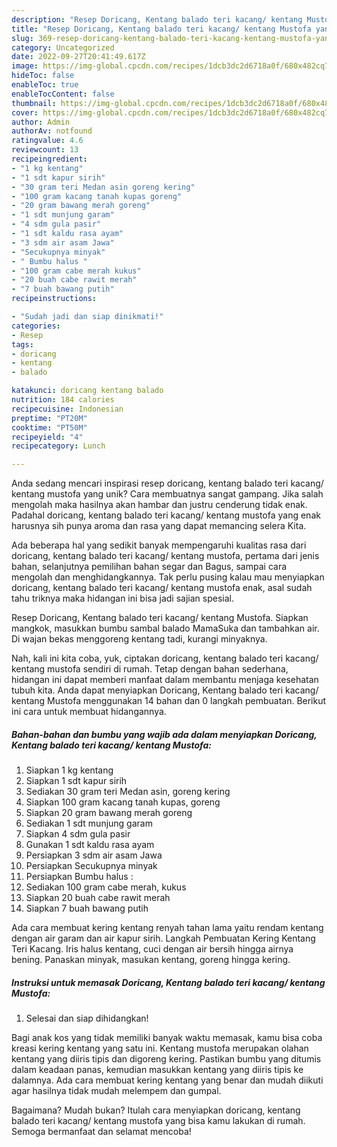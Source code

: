 ```yaml
---
description: "Resep Doricang, Kentang balado teri kacang/ kentang Mustofa yang Bisa Manjain Lidah"
title: "Resep Doricang, Kentang balado teri kacang/ kentang Mustofa yang Bisa Manjain Lidah"
slug: 369-resep-doricang-kentang-balado-teri-kacang-kentang-mustofa-yang-bisa-manjain-lidah
category: Uncategorized
date: 2022-09-27T20:41:49.617Z
image: https://img-global.cpcdn.com/recipes/1dcb3dc2d6718a0f/680x482cq70/doricang-kentang-balado-teri-kacang-kentang-mustofa-foto-resep-utama.jpg
hideToc: false
enableToc: true
enableTocContent: false
thumbnail: https://img-global.cpcdn.com/recipes/1dcb3dc2d6718a0f/680x482cq70/doricang-kentang-balado-teri-kacang-kentang-mustofa-foto-resep-utama.jpg
cover: https://img-global.cpcdn.com/recipes/1dcb3dc2d6718a0f/680x482cq70/doricang-kentang-balado-teri-kacang-kentang-mustofa-foto-resep-utama.jpg
author: Admin
authorAv: notfound
ratingvalue: 4.6
reviewcount: 13
recipeingredient:
- "1 kg kentang"
- "1 sdt kapur sirih"
- "30 gram teri Medan asin goreng kering"
- "100 gram kacang tanah kupas goreng"
- "20 gram bawang merah goreng"
- "1 sdt munjung garam"
- "4 sdm gula pasir"
- "1 sdt kaldu rasa ayam"
- "3 sdm air asam Jawa"
- "Secukupnya minyak"
- " Bumbu halus "
- "100 gram cabe merah kukus"
- "20 buah cabe rawit merah"
- "7 buah bawang putih"
recipeinstructions:

- "Sudah jadi dan siap dinikmati!"
categories:
- Resep
tags:
- doricang
- kentang
- balado

katakunci: doricang kentang balado 
nutrition: 184 calories
recipecuisine: Indonesian
preptime: "PT20M"
cooktime: "PT50M"
recipeyield: "4"
recipecategory: Lunch

---
```





Anda sedang mencari inspirasi resep doricang, kentang balado teri kacang/ kentang mustofa yang unik? Cara membuatnya sangat gampang. Jika salah mengolah maka hasilnya akan hambar dan justru cenderung tidak enak. Padahal doricang, kentang balado teri kacang/ kentang mustofa yang enak harusnya sih punya aroma dan rasa yang dapat memancing selera Kita.





Ada beberapa hal yang sedikit banyak mempengaruhi kualitas rasa dari doricang, kentang balado teri kacang/ kentang mustofa, pertama dari jenis bahan, selanjutnya pemilihan bahan segar dan Bagus, sampai cara mengolah dan menghidangkannya. Tak perlu pusing kalau mau menyiapkan doricang, kentang balado teri kacang/ kentang mustofa enak,      asal sudah tahu triknya maka hidangan ini bisa jadi sajian spesial.














Resep Doricang, Kentang balado teri kacang/ kentang Mustofa. Siapkan mangkok, masukkan bumbu sambal balado MamaSuka dan tambahkan air. Di wajan bekas menggoreng kentang tadi, kurangi minyaknya.






Nah, kali ini kita coba, yuk, ciptakan doricang, kentang balado teri kacang/ kentang mustofa sendiri di rumah. Tetap dengan bahan sederhana, hidangan ini dapat memberi manfaat dalam membantu menjaga kesehatan tubuh kita. Anda dapat menyiapkan Doricang, Kentang balado teri kacang/ kentang Mustofa menggunakan 14 bahan dan 0 langkah pembuatan. Berikut ini cara untuk membuat hidangannya.

<!--inarticleads1-->

##### Bahan-bahan dan bumbu yang wajib ada dalam menyiapkan Doricang, Kentang balado teri kacang/ kentang Mustofa:

1. Siapkan 1 kg kentang
1. Siapkan 1 sdt kapur sirih
1. Sediakan 30 gram teri Medan asin, goreng kering
1. Siapkan 100 gram kacang tanah kupas, goreng
1. Siapkan 20 gram bawang merah goreng
1. Sediakan 1 sdt munjung garam
1. Siapkan 4 sdm gula pasir
1. Gunakan 1 sdt kaldu rasa ayam
1. Persiapkan 3 sdm air asam Jawa
1. Persiapkan Secukupnya minyak
1. Persiapkan  Bumbu halus :
1. Sediakan 100 gram cabe merah, kukus
1. Siapkan 20 buah cabe rawit merah
1. Siapkan 7 buah bawang putih


Ada cara membuat kering kentang renyah tahan lama yaitu rendam kentang dengan air garam dan air kapur sirih. Langkah Pembuatan Kering Kentang Teri Kacang. Iris halus kentang, cuci dengan air bersih hingga airnya bening. Panaskan minyak, masukan kentang, goreng hingga kering. 

<!--inarticleads2-->

##### Instruksi untuk memasak Doricang, Kentang balado teri kacang/ kentang Mustofa:


1. Selesai dan siap dihidangkan!

Bagi anak kos yang tidak memiliki banyak waktu memasak, kamu bisa coba kreasi kering kentang yang satu ini. Kentang mustofa merupakan olahan kentang yang diiris tipis dan digoreng kering. Pastikan bumbu yang ditumis dalam keadaan panas, kemudian masukkan kentang yang diiris tipis ke dalamnya. Ada cara membuat kering kentang yang benar dan mudah diikuti agar hasilnya tidak mudah melempem dan gumpal. 

Bagaimana? Mudah bukan? Itulah cara menyiapkan doricang, kentang balado teri kacang/ kentang mustofa yang bisa kamu lakukan di rumah. Semoga bermanfaat dan selamat mencoba!
